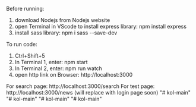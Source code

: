 Before running:
1. download Nodejs from Nodejs website
2. open Terminal in VScode to install express library: npm install express
3. install sass library: npm i sass --save-dev

To run code:
1. Ctrl+Shift+5
2. In Terminal 1, enter: npm start
3. In Terminal 2, enter: npm run watch
4. open http link on Browser: http://localhost:3000

For search page: http://localhost:3000/search
For test page: http://localhost:3000/news (will replace with login page soon)
"# kol-main" 
"# kol-main" 
"# kol-main" 
"# kol-main" 
